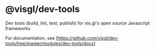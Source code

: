 # @visgl/dev-tools

Dev tools (build, lint, test, publish) for vis.gl's open source Javascript frameworks

For documentation, see [https://github.com/visgl/dev-tools/tree/master/modules/dev-tools/docs]
